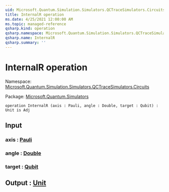 ```yaml
---
uid: Microsoft.Quantum.Simulation.Simulators.QCTraceSimulators.Circuits.InternalR
title: InternalR operation
ms.date: 4/25/2021 12:00:00 AM
ms.topic: managed-reference
qsharp.kind: operation
qsharp.namespace: Microsoft.Quantum.Simulation.Simulators.QCTraceSimulators.Circuits
qsharp.name: InternalR
qsharp.summary: ''
---
```


# InternalR operation

Namespace: [Microsoft.Quantum.Simulation.Simulators.QCTraceSimulators.Circuits](xref:Microsoft.Quantum.Simulation.Simulators.QCTraceSimulators.Circuits)

Package: [Microsoft.Quantum.Simulators](https://nuget.org/packages/Microsoft.Quantum.Simulators)




```qsharp
operation InternalR (axis : Pauli, angle : Double, target : Qubit) : Unit is Adj
```


## Input

### axis : [Pauli](xref:microsoft.quantum.qsharp.valueliterals#pauli-literals)




### angle : [Double](xref:microsoft.quantum.qsharp.valueliterals#double-literals)




### target : [Qubit](xref:microsoft.quantum.qsharp.valueliterals#qubit-literals)





## Output : [Unit](xref:microsoft.quantum.qsharp.valueliterals#unit-literal)

